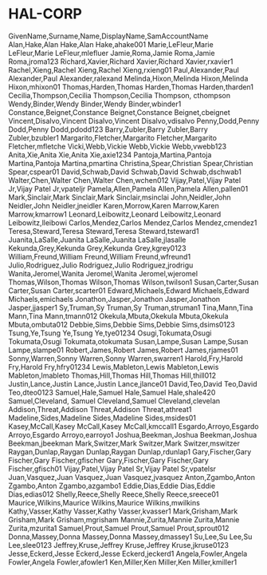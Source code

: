 # HAL-CORP
GivenName,Surname,Name,DisplayName,SamAccountName
Alan,Hake,Alan Hake,Alan Hake,ahake001
Marie,LeFleur,Marie LeFleur,Marie LeFleur,mlefluer
Jamie,Roma,Jamie Roma,Jamie Roma,jroma123
Richard,Xavier,Richard Xavier,Richard Xavier,rxavier1
Rachel,Xieng,Rachel Xieng,Rachel Xieng,rxieng01
Paul,Alexander,Paul Alexander,Paul Alexander,ralexand
Melinda,Hixon,Melinda Hixon,Melinda Hixon,mhixon01
Thomas,Harden,Thomas Harden,Thomas Harden,tharden1
Cecilia,Thompson,Cecilia Thompson,Cecilia Thompson, cthompson
Wendy,Binder,Wendy Binder,Wendy Binder,wbinder1
Constance,Beignet,Constance Beignet,Constance Beignet,cbeignet
Vincent,Disalvo,Vincent Disalvo,Vincent Disalvo,vdisalvo
Penny,Dodd,Penny Dodd,Penny Dodd,pdodd123
Barry,Zubler,Barry Zubler,Barry Zubler,bzubler1
Margarito,Fletcher,Margarito Fletcher,Margarito Fletcher,mfletche
Vicki,Webb,Vickie Webb,Vickie Webb,vwebb123
Anita,Xie,Anita Xie,Anita Xie,axie1234
Pantoja,Martina,Pantoja Martina,Pantoja Martina,pmartina
Christina,Spear,Christian Spear,Christian Spear,cspear01
David,Schwab,David Schwab,David Schwab,dschwab1
Walter,Chen,Walter Chen,Walter Chen,wchen012
Vijay,Patel,Vijay Patel Jr,Vijay Patel Jr,vpateljr
Pamela,Allen,Pamela Allen,Pamela Allen,pallen01
Mark,Sinclair,Mark Sinclair,Mark Sinclair,msinclai
John,Neidler,John Neidler,John Neidler,jneidler
Karen,Morrow,Karen Marrow,Karen Marrow,kmarrow1
Leonard,Leibowitz,Leonard Leibowitz,Leonard Leibowitz,lleibowi
Carlos,Mendez,Carlos Mendez,Carlos Mendez,cmendez1
Teresa,Steward,Teresa Steward,Teresa Steward,tsteward1
Juanita,LaSalle,Juanita LaSalle,Juanita LaSalle,jlasalle
Kekunda,Grey,Kekunda Grey,Kekunda Grey,kgrey0123
William,Freund,William Freund,William Freund,wfreund1
Julio,Rodriguez,Julio Rodriguez,Julio Rodriguez,jrodrigu
Wanita,Jeromel,Wanita Jeromel,Wanita Jeromel,wjeromel
Thomas,Wilson,Thomas Wilson,Thomas Wilson,twilson1
Susan,Carter,Susan Carter,Susan Carter,scarter01
Edward,Michaels,Edward Michaels,Edward Michaels,emichaels
Jonathon,Jasper,Jonathon Jasper,Jonathon Jasper,jjasper1
Sy,Truman,Sy Truman,Sy Truman,struman1
Tina,Mann,Tina Mann,Tina Mann,tmann012
Okekula,Mbuta,Okekula Mbuta,Okekula Mbuta,ombuta012
Debbie,Sims,Debbie Sims,Debbie Sims,dsims0123
Tsung,Ye,Tsung Ye,Tsung Ye,tye01234
Osugi,Tokumata,Osugi Tokumata,Osugi Tokumata,otokumata
Susan,Lampe,Susan Lampe,Susan Lampe,slampe01
Robert,James,Robert James,Robert James,rjames01
Sonny,Warren,Sonny Warren,Sonny Warren,swarren1
Harold,Fry,Harold Fry,Harold Fry,hfry01234
Lewis,Mableton,Lewis Mableton,Lewis Mableton,lmableto
Thomas,Hill,Thomas Hill,Thomas Hill,thill012
Justin,Lance,Justin Lance,Justin Lance,jlance01
David,Teo,David Teo,David Teo,dteo0123
Samuel,Hale,Samuel Hale,Samuel Hale,shale420
Samuel,Cleveland, Samuel Cleveland,Samuel Cleveland,clevelan
Addison,Threat,Addison Threat,Addison Threat,athreat1
Madeline,Sides,Madeline Sides,Madeline Sides,msides01
Kasey,McCall,Kasey McCall,Kasey McCall,kmccall1
Esgardo,Arroyo,Esgardo Arroyo,Esgardo Arroyo,earroyo1
Joshua,Beekman,Joshua Beekman,Joshua Beekman,jbeekman
Mark,Switzer,Mark Switzer,Mark Switzer,mswitzer
Raygan,Dunlap,Raygan Dunlap,Raygan Dunlap,rdunlap1
Gary,Fischer,Gary Fischer,Gary Fischer,gfischer
Gary,Fischer,Gary Fischer,Gary Fischer,gfisch01
Vijay,Patel,Vijay Patel Sr,Vijay Patel Sr,vpatelsr
Juan,Vasquez,Juan Vasquez,Juan Vasquez,jvasquez
Anton,Zgambo,Anton Zgambo,Anton Zgambo,azgambo1
Eddie,Dias,Eddie Dias,Eddie Dias,edias012
Shelly,Reece,Shelly Reece,Shelly Reece,sreece01
Maurice,Wilkins,Maurice Wilkins,Maurice Wilkins,mwilkins
Kathy,Vasser,Kathy Vasser,Kathy Vasser,kvasser1
Mark,Grisham,Mark Grisham,Mark Grisham,mgrisham
Mannie,Zurita,Mannie Zurita,Mannie Zurita,mzurita1
Samuel,Prout,Samuel Prout,Samuel Prout,sprout012
Donna,Massey,Donna Massey,Donna Massey,dmassey1
Su,Lee,Su Lee,Su Lee,slee0123
Jeffrey,Kruse,Jeffrey Kruse,Jeffrey Kruse,jkruse0123
Jesse,Eckerd,Jesse Eckerd,Jesse Eckerd,jeckerd1
Angela,Fowler,Angela Fowler,Angela Fowler,afowler1
Ken,Miller,Ken Miller,Ken Miller,kmiller1



